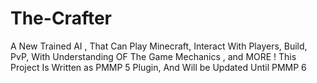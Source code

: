 # The-Crafter
A New Trained AI , That Can Play Minecraft, Interact With Players, Build, PvP, With Understanding OF The Game Mechanics , and MORE !
This Project Is Written as PMMP 5 Plugin, And Will be Updated Until PMMP 6
